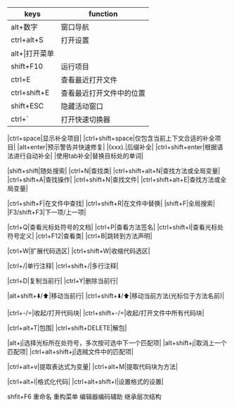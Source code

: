 |keys|function|
|---|---|
|alt+数字|窗口导航|
|ctrl+alt+S|打开设置|
|alt+\|打开菜单|
|shift+F10|运行项目|
|ctrl+E|查看最近打开文件|
|ctrl+shift+E|查看最近打开文件中的位置|
|shift+ESC|隐藏活动窗口|
|ctrl+`|打开快速切换器|

|ctrl+space|显示补全项目|
|ctrl+shift+space|仅包含当前上下文合适的补全项目|
|alt+enter|预示警告并快速修复|
|(xxx).|后缀补全|
|ctrl+shift+enter|根据语法进行自动补全|
|使用tab补全|替换目标处的单词|

|shift+shift|随处搜索|
|ctrl+N|查找类|
|ctrl+shift+alt+N|查找方法或全局变量| 
|ctrl+shift+A|查找操作| 
|ctrl+shift+N|查找文件| 
|ctrl+shift+alt+E|查找方法或全局变量| 

|ctrl+shift+F|在文件中查找|
|ctrl+shift+R|在文件中替换|
|shift+F|全局搜索|
|F3/shift+F3|下一项/上一项|


|ctrl+Q|查看光标处符号的文档|
|ctrl+P|查看方法签名|
|ctrl+shift+I|查看光标处符号定义|
|ctrl+F12|查看类|
|ctrl+B|跳转到方法声明|

|ctrl+W|扩展代码选区|
|ctrl+shift+W|收缩代码选区|

|ctrl+/|单行注释|
|ctrl+shift+/|多行注释|

|ctrl+D|复制当前行|
|ctrl+Y|删除当前行|

|alt+shift+⬇️/⬆️|移动当前行|
|ctrl+shift+⬇️/⬆️|移动当前方法(光标位于方法名前)|

|ctrl+-/=|收起/打开代码块|
|ctrl+shift+-/=|收起/打开文件中所有代码块|

|ctrl+alt+T|包围|
|ctrl+shift+DELETE|解包|

|alt+j|选择光标所在处符号，多次按可选中下一个匹配项|
|alt+shift+j|取消上一个匹配项|
|ctrl+alt+shift+j|选贼文件中的匹配项|

|ctrl+alt+v|提取表达式为变量|
|ctrl+alt+M|提取代码块为方法|

|ctrl+alt+l|格式化代码|
|ctrl+alt+shift+l|设置格式的设置|






shfit+F6 重命名
重构菜单
编辑器编码辅助
继承层次结构
